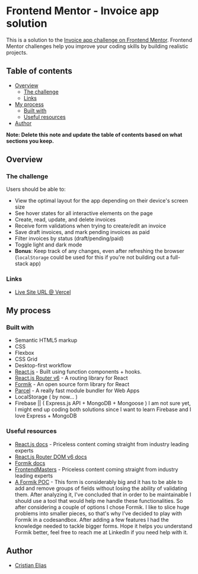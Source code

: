 # Frontend Mentor - Invoice app solution

This is a solution to the [Invoice app challenge on Frontend Mentor](https://www.frontendmentor.io/challenges/invoice-app-i7KaLTQjl). Frontend Mentor challenges help you improve your coding skills by building realistic projects.

## Table of contents

- [Overview](#overview)
  - [The challenge](#the-challenge)
  - [Links](#links)
- [My process](#my-process)
  - [Built with](#built-with)
  - [Useful resources](#useful-resources)
- [Author](#author)

**Note: Delete this note and update the table of contents based on what sections you keep.**

## Overview

### The challenge

Users should be able to:

- View the optimal layout for the app depending on their device's screen size
- See hover states for all interactive elements on the page
- Create, read, update, and delete invoices
- Receive form validations when trying to create/edit an invoice
- Save draft invoices, and mark pending invoices as paid
- Filter invoices by status (draft/pending/paid)
- Toggle light and dark mode
- **Bonus**: Keep track of any changes, even after refreshing the browser (`localStorage` could be used for this if you're not building out a full-stack app)

### Links

- [Live Site URL @ Vercel](https://invoice-app-thiscris.vercel.app/)

## My process

### Built with

- Semantic HTML5 markup
- CSS
- Flexbox
- CSS Grid
- Desktop-first workflow
- [React.js](https://reactjs.org/) - Built using function components + hooks.
- [React.js Router v6](https://reactrouter.com/) - A routing library for React
- [Formik](https://formik.org/) - An open source form library for React
- [Parcel](https://parceljs.org/) - A really fast module bundler for Web Apps
- LocalStorage ( by now... )
- Firebase || ( Express.js API + MongoDB + Mongoose ) I am not sure yet, I might end up coding both solutions since I want to learn Firebase and I love Express + MongoDB

### Useful resources

- [React.js docs](https://reactjs.org/docs/getting-started.html) - Priceless content coming straight from industry leading experts
- [React.js Router DOM v6 docs](https://reactrouter.com/docs/en/v6)
- [Formik docs](https://formik.org/docs/overview)
- [FrontendMasters](https://frontendmasters.com/) - Priceless content coming straight from industry leading experts
- [A Formik POC](https://codesandbox.io/s/formik-nested-fields-tvo0t) - This form is considerably big and it has to be able to add and remove groups of fields without losing the ability of validating them. After analyzing it, I've concluded that in order to be maintainable I should use a tool that would help me handle these functionalities. So after considering a couple of options I chose Formik. I like to slice huge problems into smaller pieces, so that's why I've decided to play with Formik in a codesandbox. After adding a few features I had the knowledge needed to tackle bigger forms. Hope it helps you understand Formik better, feel free to reach me at LinkedIn if you need help with it.

## Author

- [Cristian Elias](https://www.linkedin.com/in/cristianelias/)
